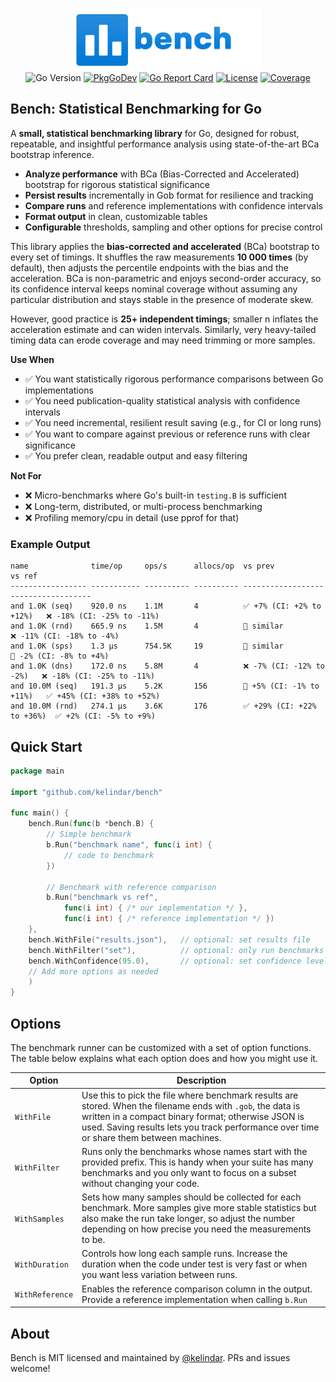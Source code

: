 <p align="center">
<img width="300" height="100" src=".github/logo.png" border="0" alt="kelindar/bench">
<br>
<img src="https://img.shields.io/github/go-mod/go-version/kelindar/bench" alt="Go Version">
<a href="https://pkg.go.dev/github.com/kelindar/bench"><img src="https://pkg.go.dev/badge/github.com/kelindar/bench" alt="PkgGoDev"></a>
<a href="https://goreportcard.com/report/github.com/kelindar/bench"><img src="https://goreportcard.com/badge/github.com/kelindar/bench" alt="Go Report Card"></a>
<a href="https://opensource.org/licenses/MIT"><img src="https://img.shields.io/badge/License-MIT-blue.svg" alt="License"></a>
<a href="https://coveralls.io/github/kelindar/bench"><img src="https://coveralls.io/repos/github/kelindar/bench/badge.svg" alt="Coverage"></a>
</p>

## Bench: Statistical Benchmarking for Go

A **small, statistical benchmarking library** for Go, designed for robust, repeatable, and insightful performance analysis using state-of-the-art BCa bootstrap inference. 

- **Analyze performance** with BCa (Bias-Corrected and Accelerated) bootstrap for rigorous statistical significance
- **Persist results** incrementally in Gob format for resilience and tracking
- **Compare runs** and reference implementations with confidence intervals
- **Format output** in clean, customizable tables
- **Configurable** thresholds, sampling and other options for precise control

This library applies the **bias-corrected and accelerated** (BCa) bootstrap to every set of timings. It shuffles the raw measurements **10 000 times** (by default), then adjusts the percentile endpoints with the bias and the acceleration. BCa is non-parametric and enjoys second-order accuracy, so its confidence interval keeps nominal coverage without assuming any particular distribution and stays stable in the presence of moderate skew. 

However, good practice is **25+ independent timings**; smaller n inflates the acceleration estimate and can widen intervals. Similarly, very heavy-tailed timing data can erode coverage and may need trimming or more samples.


**Use When**

* ✅ You want statistically rigorous performance comparisons between Go implementations
* ✅ You need publication-quality statistical analysis with confidence intervals
* ✅ You need incremental, resilient result saving (e.g., for CI or long runs)
* ✅ You want to compare against previous or reference runs with clear significance
* ✅ You prefer clean, readable output and easy filtering

**Not For**

* ❌ Micro-benchmarks where Go's built-in `testing.B` is sufficient
* ❌ Long-term, distributed, or multi-process benchmarking
* ❌ Profiling memory/cpu in detail (use pprof for that)

### Example Output

```
name              time/op     ops/s      allocs/op  vs prev            vs ref
----------------- ----------- ---------- ---------- ------------------ ------------------
and 1.0K (seq)    920.0 ns    1.1M       4          ✅ +7% (CI: +2% to +12%)   ❌ -18% (CI: -25% to -11%)
and 1.0K (rnd)    665.9 ns    1.5M       4          🟰 similar         ❌ -11% (CI: -18% to -4%)
and 1.0K (sps)    1.3 µs      754.5K     19         🟰 similar         🟰 -2% (CI: -8% to +4%)
and 1.0K (dns)    172.0 ns    5.8M       4          ❌ -7% (CI: -12% to -2%)   ❌ -18% (CI: -25% to -11%)
and 10.0M (seq)   191.3 µs    5.2K       156        🟰 +5% (CI: -1% to +11%)   ✅ +45% (CI: +38% to +52%)
and 10.0M (rnd)   274.1 µs    3.6K       176        ✅ +29% (CI: +22% to +36%)  ✅ +2% (CI: -5% to +9%)
```

## Quick Start

```go
package main

import "github.com/kelindar/bench"

func main() {
    bench.Run(func(b *bench.B) {
        // Simple benchmark
        b.Run("benchmark name", func(i int) {
            // code to benchmark
        })

        // Benchmark with reference comparison
        b.Run("benchmark vs ref",
            func(i int) { /* our implementation */ },
            func(i int) { /* reference implementation */ })
    },
    bench.WithFile("results.json"),   // optional: set results file
    bench.WithFilter("set"),          // optional: only run benchmarks starting with "set"
    bench.WithConfidence(95.0),       // optional: set confidence level (default 99.9%)
    // Add more options as needed
    )
}
```

## Options

The benchmark runner can be customized with a set of option functions. The table below explains what each option does and how you might use it.

| Option | Description |
|--------|-------------|
| `WithFile` | Use this to pick the file where benchmark results are stored. When the filename ends with `.gob`, the data is written in a compact binary format; otherwise JSON is used. Saving results lets you track performance over time or share them between machines. |
| `WithFilter` | Runs only the benchmarks whose names start with the provided prefix. This is handy when your suite has many benchmarks and you only want to focus on a subset without changing your code. |
| `WithSamples` | Sets how many samples should be collected for each benchmark. More samples give more stable statistics but also make the run take longer, so adjust the number depending on how precise you need the measurements to be. |
| `WithDuration` | Controls how long each sample runs. Increase the duration when the code under test is very fast or when you want less variation between runs. |
| `WithReference` | Enables the reference comparison column in the output. Provide a reference implementation when calling `b.Run`



## About

Bench is MIT licensed and maintained by [@kelindar](https://github.com/kelindar). PRs and issues welcome! 
